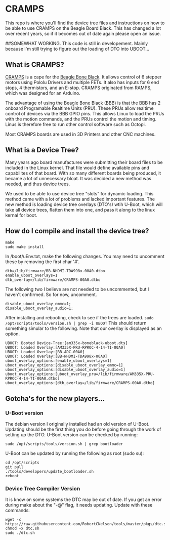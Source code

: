 # CRAMPS
This repo is where you'll find the device tree files and instructions on how to be able to use CRAMPS on the Beagle Board Black. This has changed a lot over recent years, so if it becomes out of date again please open an issue.

##SOMEWHAT WORKING.
This code is still in developement. Mainly because I'm still trying to figure out the loading of DTO into UBOOT...

## What is CRAMPS?
[CRAMPS](https://github.com/cdsteinkuehler/bobc_hardware/tree/CRAMPS/CRAMPS) is a cape for the [Beagle Bone Black](https://beagleboard.org/black). It allows control of 6 stepper motors using Pololu Drivers and multiple FETs. It also has inputs for 6 end stops, 4 thermistors, and an E-stop. CRAMPS originated from RAMPS, which was designed for an Arduino.

The advantage of using the Beagle Bone Black (BBB) is that the BBB has 2 onboard Programable Realtime Units (PRU). These PRUs allow realtime control of devices via the BBB GPIO pins. This allows Linux to load the PRUs with the motion commands, and the PRUs control the motion and timing. Linus is therefore free to run other control software such as Octopi.

Most CRAMPS boards are used in 3D Printers and other CNC machines.

## What is a Device Tree?
Many years ago board manufactures were submitting their board files to be included in the Linux kernel. That file would define available pins and capabilites of that board. With so many different boards being produced, it became a lot of unnecessary bloat. It was decided a new method was needed, and thus device trees.

We used to be able to use device tree "slots" for dynamic loading. This method came with a lot of problems and lacked important features.
The new method is loading device tree overlays (DTO's) wtih U-Boot, which will take all device trees, flatten them into one, and pass it along to the linux kernal for boot.

## How do I compile and install the device tree?

	make
	sudo make install

In /boot/uEnv.txt, make the following changes. You may need to uncomment these by removing the first char '#'.

	dtb=/lib/firmware/BB-NHDMI-TDA998x-00A0.dtbo
	enable_uboot_overlays=1
	dtb_overlay=/lib/firmware/CRAMPS-00A0.dtbo

The following two I believe are not needed to be uncommented, but I haven't confirmed. So for now, uncomment.

	disable_uboot_overlay_emmc=1;
	disable_uboot_overlay_audio=1;

After installing and rebooting, check to see if the trees are loaded. <code>sudo /opt/scripts/tools/version.sh | grep -i UBOOT</code> This should return something simular to the following. Note that our overlay is displayed as an option.

	UBOOT: Booted Device-Tree:[am335x-boneblack-uboot.dts]
	UBOOT: Loaded Overlay:[AM335X-PRU-RPROC-4-14-TI-00A0]
	UBOOT: Loaded Overlay:[BB-ADC-00A0]
	UBOOT: Loaded Overlay:[BB-NHDMI-TDA998x-00A0]
	uboot_overlay_options:[enable_uboot_overlays=1]
	uboot_overlay_options:[disable_uboot_overlay_emmc=1]
	uboot_overlay_options:[disable_uboot_overlay_audio=1]
	uboot_overlay_options:[uboot_overlay_pru=/lib/firmware/AM335X-PRU-RPROC-4-14-TI-00A0.dtbo]
	uboot_overlay_options:[dtb_overlay=/lib/firmware/CRAMPS-00A0.dtbo]

## Gotcha's for the new players...

### U-Boot version
The debian version I originally installed had an old version of U-Boot. Updating should be the first thing you do before going through the work of setting up the DTO.
U-Boot version can be checked by running:

	sudo /opt/scripts/tools/version.sh | grep bootloader

U-Boot can be updated by running the following as root (sudo su):

	cd /opt/scripts
	git pull
	./tools/developers/update_bootloader.sh
	reboot

### Device Tree Compiler Version
It is know on some systems the DTC may be out of date. If you get an error during make about the "-@" flag, it needs updating.
Update with these commands:

	wget -c https://raw.githubusercontent.com/RobertCNelson/tools/master/pkgs/dtc.sh
	chmod +x dtc.sh
	sudo ./dtc.sh


